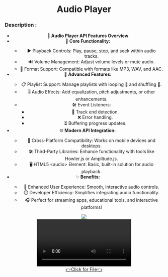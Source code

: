 <h1 align="center">
Audio Player
</h1>

<div align="center">
  <h3 align="left">Description :</h3>
  <p>
    <ul>
      <li>🎵 <strong>Audio Player API Features Overview</strong></li>
      
   <li>🔧 <strong>Core Functionality:</strong></li>
      <ul>
        <li>▶️ Playback Controls: Play, pause, stop, and seek within audio tracks.</li>
        <li>🔊 Volume Management: Adjust volume levels or mute audio.</li>
        <li>📂 Format Support: Compatible with formats like MP3, WAV, and AAC.</li>
      </ul>

  <li>🚀 <strong>Advanced Features:</strong></li>
      <ul>
        <li>📋 Playlist Support: Manage playlists with looping 🔁 and shuffling 🔀.</li>
        <li>🎚️ Audio Effects: Add equalization, pitch adjustments, or other enhancements.</li>
        <li>🛠️ Event Listeners:
          <ul>
            <li>🎵 Track end detection.</li>
            <li>❌ Error handling.</li>
            <li>⏳ Buffering progress updates.</li>
          </ul>
        </li>
      </ul>
          <li>🌐 <strong>Modern API Integration:</strong></li>
      <ul>
        <li>📱 Cross-Platform Compatibility: Works on mobile devices and desktops.</li>
        <li>🛠️ Third-Party Libraries: Enhance functionality with tools like Howler.js or Amplitude.js.</li>
        <li>🖥️ HTML5 &lt;audio&gt; Element: Basic, built-in solution for audio playback.</li>
      </ul>

  <li>✨ <strong>Benefits:</strong></li>
      <ul>
        <li>🌟 Enhanced User Experience: Smooth, interactive audio controls.</li>
        <li>⏱️ Developer Efficiency: Simplifies integrating audio functionality.</li>
        <li>🎧 Perfect for streaming apps, educational tools, and interactive platforms!</li>
      </ul>
    </ul>
  </p>
</div>

<div align="center">
  <img src="https://github.com/user-attachments/assets/a86aaa22-1ce3-4d80-82b4-f1569beab3b4">
</div>

<div align="center"> 
  <video src="https://github.com/user-attachments/assets/5d1a6191-11d2-456c-89de-20a3b6a5ec3e" controls></video>
</div>

<div align="center">
  <a href="https://github.com/harshdusane2103/song_player/tree/master/lib">👉Click for File👈</a>
</div>
